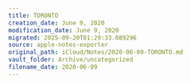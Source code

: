 ```yaml
---
title: TORONTO
creation_date: June 9, 2020
modification_date: June 9, 2020
migrated: 2025-09-20T01:29:33.089296
source: apple-notes-exporter
original_path: iCloud/Notes/2020-06-09-TORONTO.md
vault_folder: Archive/uncategorized
filename_date: 2020-06-09
---
```





